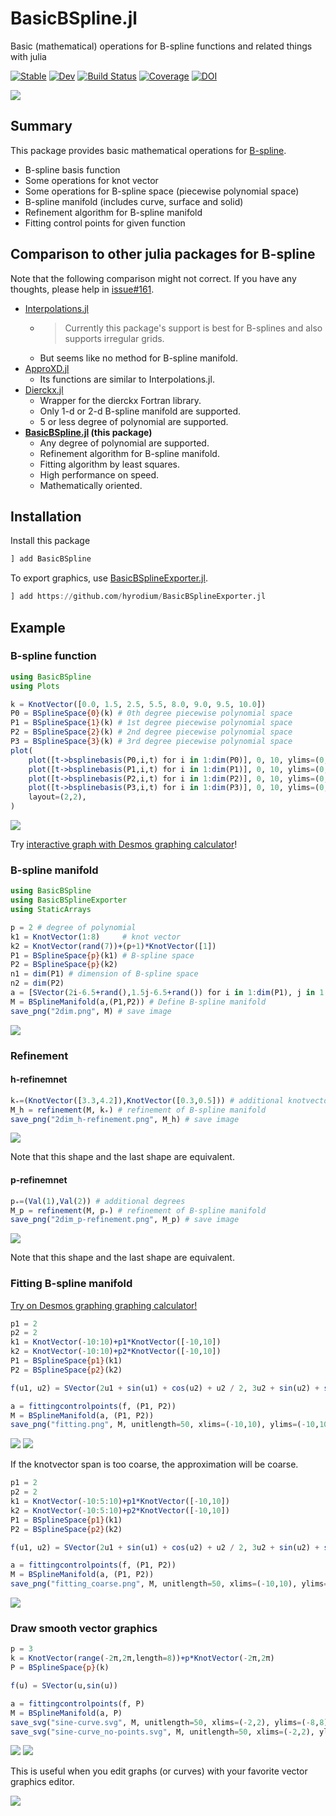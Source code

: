 # BasicBSpline.jl

Basic (mathematical) operations for B-spline functions and related things with julia

[![Stable](https://img.shields.io/badge/docs-stable-blue.svg)](https://hyrodium.github.io/BasicBSpline.jl/stable)
[![Dev](https://img.shields.io/badge/docs-dev-blue.svg)](https://hyrodium.github.io/BasicBSpline.jl/dev)
[![Build Status](https://github.com/hyrodium/BasicBSpline.jl/workflows/CI/badge.svg)](https://github.com/hyrodium/BasicBSpline.jl/actions)
[![Coverage](https://codecov.io/gh/hyrodium/BasicBSpline.jl/branch/master/graph/badge.svg)](https://codecov.io/gh/hyrodium/BasicBSpline.jl)
[![DOI](https://zenodo.org/badge/258791290.svg)](https://zenodo.org/badge/latestdoi/258791290)

![](docs/src/img/BasicBSplineLogo.png)

## Summary
This package provides basic mathematical operations for [B-spline](https://en.wikipedia.org/wiki/B-spline).

* B-spline basis function
* Some operations for knot vector
* Some operations for B-spline space (piecewise polynomial space)
* B-spline manifold (includes curve, surface and solid)
* Refinement algorithm for B-spline manifold
* Fitting control points for given function

## Comparison to other julia packages for B-spline
Note that the following comparison might not correct.
If you have any thoughts, please help in [issue#161](https://github.com/hyrodium/BasicBSpline.jl/issues/161).

* [Interpolations.jl](https://github.com/JuliaMath/Interpolations.jl)
    * >Currently this package's support is best for B-splines and also supports irregular grids.
    * But seems like no method for B-spline manifold.
* [ApproXD.jl](https://github.com/floswald/ApproXD.jl)
    * Its functions are similar to Interpolations.jl.
* [Dierckx.jl](https://github.com/kbarbary/Dierckx.jl)
    * Wrapper for the dierckx Fortran library.
    * Only 1-d or 2-d B-spline manifold are supported.
    * 5 or less degree of polynomial are supported.
* **[BasicBSpline.jl](https://github.com/hyrodium/BasicBSpline.jl) (this package)**
    * Any degree of polynomial are supported.
    * Refinement algorithm for B-spline manifold.
    * Fitting algorithm by least squares.
    * High performance on speed.
    * Mathematically oriented.

## Installation
Install this package

```julia
] add BasicBSpline
```

To export graphics, use [BasicBSplineExporter.jl](https://github.com/hyrodium/BasicBSplineExporter.jl).
```julia
] add https://github.com/hyrodium/BasicBSplineExporter.jl
```

## Example
### B-spline function

```julia
using BasicBSpline
using Plots

k = KnotVector([0.0, 1.5, 2.5, 5.5, 8.0, 9.0, 9.5, 10.0])
P0 = BSplineSpace{0}(k) # 0th degree piecewise polynomial space
P1 = BSplineSpace{1}(k) # 1st degree piecewise polynomial space
P2 = BSplineSpace{2}(k) # 2nd degree piecewise polynomial space
P3 = BSplineSpace{3}(k) # 3rd degree piecewise polynomial space
plot(
    plot([t->bsplinebasis(P0,i,t) for i in 1:dim(P0)], 0, 10, ylims=(0,1), legend=false),
    plot([t->bsplinebasis(P1,i,t) for i in 1:dim(P1)], 0, 10, ylims=(0,1), legend=false),
    plot([t->bsplinebasis(P2,i,t) for i in 1:dim(P2)], 0, 10, ylims=(0,1), legend=false),
    plot([t->bsplinebasis(P3,i,t) for i in 1:dim(P3)], 0, 10, ylims=(0,1), legend=false),
    layout=(2,2),
)
```

![](docs/src/img/cover.png)

Try [interactive graph with Desmos graphing calculator](https://www.desmos.com/calculator/ql6jqgdabs)!

### B-spline manifold
```julia
using BasicBSpline
using BasicBSplineExporter
using StaticArrays

p = 2 # degree of polynomial
k1 = KnotVector(1:8)     # knot vector
k2 = KnotVector(rand(7))+(p+1)*KnotVector([1])
P1 = BSplineSpace{p}(k1) # B-spline space
P2 = BSplineSpace{p}(k2)
n1 = dim(P1) # dimension of B-spline space
n2 = dim(P2)
a = [SVector(2i-6.5+rand(),1.5j-6.5+rand()) for i in 1:dim(P1), j in 1:dim(P2)] # random generated control points
M = BSplineManifold(a,(P1,P2)) # Define B-spline manifold
save_png("2dim.png", M) # save image
```
![](docs/src/img/2dim.png)

### Refinement
#### h-refinemnet
```julia
k₊=(KnotVector([3.3,4.2]),KnotVector([0.3,0.5])) # additional knotvectors
M_h = refinement(M, k₊) # refinement of B-spline manifold
save_png("2dim_h-refinement.png", M_h) # save image
```
![](docs/src/img/2dim_h-refinement.png)

Note that this shape and the last shape are equivalent.

#### p-refinemnet
```julia
p₊=(Val(1),Val(2)) # additional degrees
M_p = refinement(M, p₊) # refinement of B-spline manifold
save_png("2dim_p-refinement.png", M_p) # save image
```
![](docs/src/img/2dim_p-refinement.png)

Note that this shape and the last shape are equivalent.

### Fitting B-spline manifold
[Try on Desmos graphing graphing calculator!](https://www.desmos.com/calculator/2hm3b1fbdf)
```julia
p1 = 2
p2 = 2
k1 = KnotVector(-10:10)+p1*KnotVector([-10,10])
k2 = KnotVector(-10:10)+p2*KnotVector([-10,10])
P1 = BSplineSpace{p1}(k1)
P2 = BSplineSpace{p2}(k2)

f(u1, u2) = SVector(2u1 + sin(u1) + cos(u2) + u2 / 2, 3u2 + sin(u2) + sin(u1) / 2 + u1^2 / 6) / 5

a = fittingcontrolpoints(f, (P1, P2))
M = BSplineManifold(a, (P1, P2))
save_png("fitting.png", M, unitlength=50, xlims=(-10,10), ylims=(-10,10))
```
![](docs/src/img/fitting_desmos.png)
![](docs/src/img/fitting.png)

If the knotvector span is too coarse, the approximation will be coarse.
```julia
p1 = 2
p2 = 2
k1 = KnotVector(-10:5:10)+p1*KnotVector([-10,10])
k2 = KnotVector(-10:5:10)+p2*KnotVector([-10,10])
P1 = BSplineSpace{p1}(k1)
P2 = BSplineSpace{p2}(k2)

f(u1, u2) = SVector(2u1 + sin(u1) + cos(u2) + u2 / 2, 3u2 + sin(u2) + sin(u1) / 2 + u1^2 / 6) / 5

a = fittingcontrolpoints(f, (P1, P2))
M = BSplineManifold(a, (P1, P2))
save_png("fitting_coarse.png", M, unitlength=50, xlims=(-10,10), ylims=(-10,10))
```
![](docs/src/img/fitting_coarse.png)

### Draw smooth vector graphics
```julia
p = 3
k = KnotVector(range(-2π,2π,length=8))+p*KnotVector(-2π,2π)
P = BSplineSpace{p}(k)

f(u) = SVector(u,sin(u))

a = fittingcontrolpoints(f, P)
M = BSplineManifold(a, P)
save_svg("sine-curve.svg", M, unitlength=50, xlims=(-2,2), ylims=(-8,8))
save_svg("sine-curve_no-points.svg", M, unitlength=50, xlims=(-2,2), ylims=(-8,8), points=false)
```
![](docs/src/img/sine-curve.svg)
![](docs/src/img/sine-curve_no-points.svg)

This is useful when you edit graphs (or curves) with your favorite vector graphics editor.

![](docs/src/img/inkscape.png)
